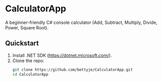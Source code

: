 # CalculatorApp

A beginner-friendly C# console calculator (Add, Subtract, Multiply, Divide, Power, Square Root).

## Quickstart

1. Install .NET SDK (https://dotnet.microsoft.com/).
2. Clone the repo:
   ```bash
   git clone https://github.com/bettyje/CalculatorApp.git
   cd CalculatorApp
